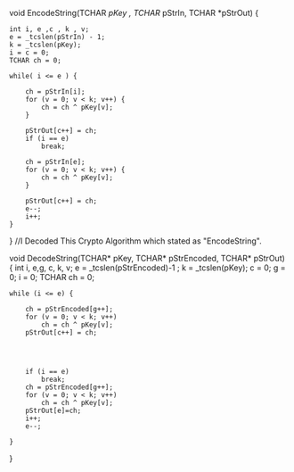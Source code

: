 void EncodeString(TCHAR *pKey , TCHAR* pStrIn, TCHAR *pStrOut) {
	
	int i, e ,c , k , v;
	e = _tcslen(pStrIn) - 1;
	k = _tcslen(pKey);
	i = c = 0;
	TCHAR ch = 0;
	
	while( i <= e ) {

		ch = pStrIn[i];
		for (v = 0; v < k; v++) {
			ch = ch ^ pKey[v];
		}

		pStrOut[c++] = ch;
		if (i == e)
			break;

		ch = pStrIn[e];
		for (v = 0; v < k; v++) {
			ch = ch ^ pKey[v];
		}

		pStrOut[c++] = ch;
		e--;
		i++;
	}

}
//I Decoded This Crypto Algorithm which stated as "EncodeString".

void DecodeString(TCHAR* pKey, TCHAR* pStrEncoded, TCHAR* pStrOut) {
	int i, e,g, c, k, v;
	e = _tcslen(pStrEncoded)-1 ;
	k = _tcslen(pKey);
	 c = 0;
	 g = 0;
	 i = 0;
	TCHAR ch = 0;
	
	while (i <= e) {
		
		ch = pStrEncoded[g++];
		for (v = 0; v < k; v++)
			ch = ch ^ pKey[v];
		pStrOut[c++] = ch;
	
		
		

		if (i == e)
			break;
		ch = pStrEncoded[g++];
		for (v = 0; v < k; v++)
			ch = ch ^ pKey[v];
		pStrOut[e]=ch;
		i++;
		e--;

	}
}

